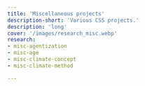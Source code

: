 ```yaml
---
title: 'Miscellaneous projects'
description-short: 'Various CSS projects.'
description: 'long'
cover: '/images/research_misc.webp'
research:
- misc-agentization
- misc-age
- misc-climate-concept
- misc-climate-method

---
```

